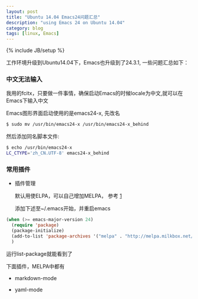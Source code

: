 ```yaml
---
layout: post
title: "Ubuntu 14.04 Emacs24问题汇总"
description: "using Emacs 24 on Ubuntu 14.04"
category: blog
tags: [linux, Emacs]
---
```

{% include JB/setup %}

工作环境升级到Ubuntu14.04下，Emacs也升级到了24.3.1, 一些问题汇总如下：

### 中文无法输入
我用的fcitx，只要做一件事情，确保启动Emacs的时候locale为中文,就可以在Emacs下输入中文

Emacs图形界面启动使用的是emacs24-x, 先改名

~~~bash
$ sudo mv /usr/bin/emacs24-x /usr/bin/emacs24-x_behind
~~~

然后添加同名脚本文件:

~~~bash
$ echo /usr/bin/emacs24-x
LC_CTYPE='zh_CN.UTF-8' emacs24-x_behind
~~~


### 常用插件
- 插件管理

  默认用使ELPA，可以自己增加MELPA， 参考 [1](http://ergoemacs.org/emacs/emacs_package_system.html)

  添加下述至~/.emacs开始，并重启emacs

~~~lisp
(when (>= emacs-major-version 24)
  (require 'package)
  (package-initialize)
  (add-to-list 'package-archives '("melpa" . "http://melpa.milkbox.net/packages/") t)
  )
~~~


   运行list-package就能看到了

  下面插件，MELPA中都有

- markdown-mode

- yaml-mode
